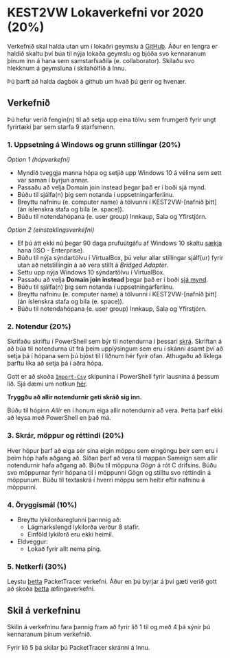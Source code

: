 # KEST2VW Lokaverkefni vor 2020 (20%)
Verkefnið skal halda utan um í lokaðri geymslu á [GitHub](https://github.com). Áður en lengra er haldið skaltu því búa til nýja lokaða geymslu og bjóða svo kennaranum þínum inn á hana sem samstarfsaðila (e. collaborator). Skilaðu svo hlekknum á geymsluna í skilahólfið á Innu.

Þú þarft að halda dagbók á github um hvað þú gerir og hvenær.

## Verkefnið
Þú hefur verið fengin(n) til að setja upp eina tölvu sem frumgerð fyrir ungt fyrirtæki þar sem starfa 9 starfsmenn. 

### 1. Uppsetning á Windows og grunn stillingar (20%)
*Option 1 (hópverkefni)*

- Myndið tveggja manna hópa og setjið upp Windows 10 á vélina sem sett var saman í byrjun annar.
- Passaðu að velja Domain join instead þegar það er í boði sjá mynd.
- Búðu til sjálfa(n) þig sem notanda í uppsetningarferlinu.
- Breyttu nafninu (e. computer name) á tölvunni í KEST2VW-[nafnið þitt] (án íslenskra stafa og bila (e. space)).
- Búðu til notendahópana (e. user group) Innkaup, Sala og Yfirstjórn.

*Option 2 (einstaklingsverkefni)*

- Ef þú átt ekki nú þegar 90 daga prufuútgáfu af Windows 10 skaltu [sækja](https://www.microsoft.com/en-us/evalcenter/evaluate-windows-10-enterprise) hana (ISO - Enterprise). 
- Búðu til nýja sýndartölvu í VirtualBox, þú velur allar stillingar sjálf(ur) fyrir utan að netstillingin á að vera stillt á *Bridged Adapter*.
- Settu upp nýja Windows 10 sýndartölvu í VirtualBox.
- Passaðu að velja **Domain join instead** þegar það er í boði [sjá mynd](../Myndir/MicrosoftSignIn.png).
- Búðu til sjálfa(n) þig sem notanda í uppsetningarferlinu.
- Breyttu nafninu (e. computer name) á tölvunni í KEST2VW-[nafnið þitt] (án íslenskra stafa og bila (e. space)).
- Búðu til notendahópana (e. user group) Innkaup, Sala og Yfirstjórn.

### 2. Notendur (20%)
Skrifaðu skriftu í PowerShell sem býr til notendurna í þessari [skrá](https://raw.githubusercontent.com/gestskoli/KEST2VW/master/Annad/notendur.csv). Skriftan á að búa til notendurna út frá þeim upplýsingum sem eru í skánni ásamt því að setja þá í hópana sem þú bjóst til í liðnum hér fyrir ofan. Athugaðu að líklega þarftu líka að setja þá í aðra hópa.

Gott er að skoða [`Import-Csv`](https://docs.microsoft.com/en-us/powershell/module/microsoft.powershell.utility/import-csv?view=powershell-7) skipunina í PowerShell fyrir lausnina á þessum lið. Sjá dæmi um notkun [hér](https://github.com/gestskoli/KEST2VW/blob/master/PowerShell/UmPowerShell.md#lesa-úr-csv-skrá).

**Tryggðu að allir notendurnir geti skráð sig inn.**

Búðu til hópinn *Allir* en í honum eiga allir notendurnir að vera. Þetta þarf ekki að leysa með PowerShell en það má.

### 3. Skrár, möppur og réttindi (20%)
Hver hópur þarf að eiga sér sína eigin möppu sem eingöngu þeir sem eru í þeim hóp hafa aðgang að. Síðan þarf að vera til mappan Sameign sem allir notendurnir hafa aðgang að. Búðu til möppuna *Gögn* á rót C drifsins. Búðu svo möppurnar fyrir hópana til í möppunni Gögn og stilltu svo réttindin á möppunum. Búðu til textaskrá í hverri möppu sem heitir eftir nafninu á möppunni.

### 4. Öryggismál (10%)
  - Breyttu lykilorðareglunni þannnig að:
    - Lágmarkslengd lykilorða verður 8 stafir.
    - Einföld lykilorð eru ekki heimil.
  - Eldveggur: 
    - Lokað fyrir allt nema ping.

### 5. Netkerfi (30%)
Leystu [þetta](../Annad/Lokaverkefni_V20.pka) PacketTracer verkefni. Áður en þú byrjar á því gæti verið gott að skoða [þetta](../Annad/10.2.1.7%20Packet%20Tracer%20-%20Web%20and%20Email.pka) æfingaverkefni.


## Skil á verkefninu
Skilin á verkefninu fara þannig fram að fyrir lið 1 til og með 4 þá sýnir þú kennaranum þínum verkefnið.

Fyrir lið 5 þá skilar þú PacketTracer skránni á Innu.
